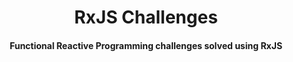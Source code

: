 <div align="center">
  <h1>RxJS Challenges</h1>
  <h4>Functional Reactive Programming challenges solved using RxJS</h4>
</div>

